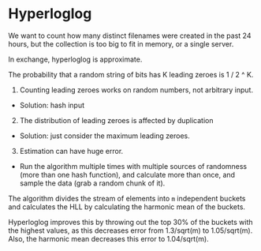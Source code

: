 # Hyperloglog

We want to count how many distinct filenames were created in the past 24
hours, but the collection is too big to fit in memory, or a single
server. 

In exchange, hyperloglog is approximate.

The probability that a random string of bits has K leading zeroes is 1 /
2 ^ K.

1. Counting leading zeroes works on random numbers, not arbitrary input. 
  - Solution: hash input
2. The distribution of leading zeroes is affected by duplication 
  - Solution: just consider the maximum leading zeroes.
3. Estimation can have huge error.
  - Run the algorithm multiple times with multiple sources of randomness
    (more than one hash function), and calculate more than once, and
    sample the data (grab a random chunk of it).

The algorithm divides the stream of elements into `m` independent buckets 
and calculates the HLL by calculating the harmonic mean of the buckets.

Hyperloglog improves this by throwing out the top 30% of the buckets
with the highest values, as this decreases error from 1.3/sqrt(m) to
1.05/sqrt(m). Also, the harmonic mean decreases this error to
1.04/sqrt(m).
